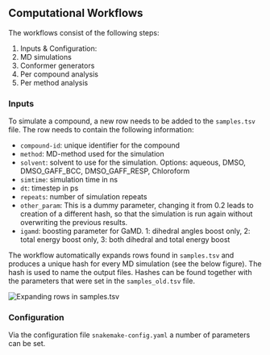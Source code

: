 ## Computational Workflows
The workflows consist of the following steps:
1. Inputs & Configuration:
2. MD simulations
3. Conformer generators
4. Per compound analysis
5. Per method analysis

### Inputs
To simulate a compound, a new row needs to be added to the `samples.tsv` file. The row needs to contain the following information:

* `compound-id`: unique identifier for the compound
* `method`: MD-method used for the simulation
* `solvent`: solvent to use for the simulation. Options: aqueous, DMSO, DMSO_GAFF_BCC, DMSO_GAFF_RESP, Chloroform
* `simtime`: simulation time in ns
* `dt`: timestep in ps
* `repeats`: number of simulation repeats
* `other_param`: This is a dummy parameter, changing it from 0.2 leads to creation of a different hash, so that the simulation is run again without overwriting the previous results.
* `igamd`: boosting parameter for GaMD. 1: dihedral angles boost only, 2: total energy boost only, 3: both dihedral and total energy boost

The workflow automatically expands rows found in `samples.tsv` and produces a
unique hash for every MD simulation (see the below figure). The hash is used to name the output files.
Hashes can be found together with the parameters that were set in the 
`samples_old.tsv` file.

![Expanding rows in samples.tsv](docs/images/15_hash%20examples.png)

### Configuration
Via the configuration file `snakemake-config.yaml` a number of parameters can be set.
